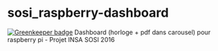 # sosi_raspberry-dashboard

[![Greenkeeper badge](https://badges.greenkeeper.io/MacBootglass/sosi_raspberry-dashboard.svg)](https://greenkeeper.io/)
Dashboard (horloge + pdf dans carousel) pour raspberry pi - Projet INSA SOSI 2016
